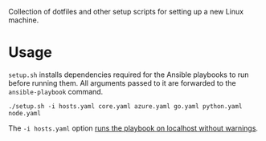 Collection of dotfiles and other setup scripts for setting up a new Linux machine.

# Usage
`setup.sh` installs dependencies required for the Ansible playbooks to run before running them. All arguments passed to it are forwarded to the `ansible-playbook` command.
```
./setup.sh -i hosts.yaml core.yaml azure.yaml go.yaml python.yaml node.yaml
```
The `-i hosts.yaml` option [runs the playbook on localhost without warnings](https://github.com/ansible/ansible/issues/33132#issuecomment-363908285).